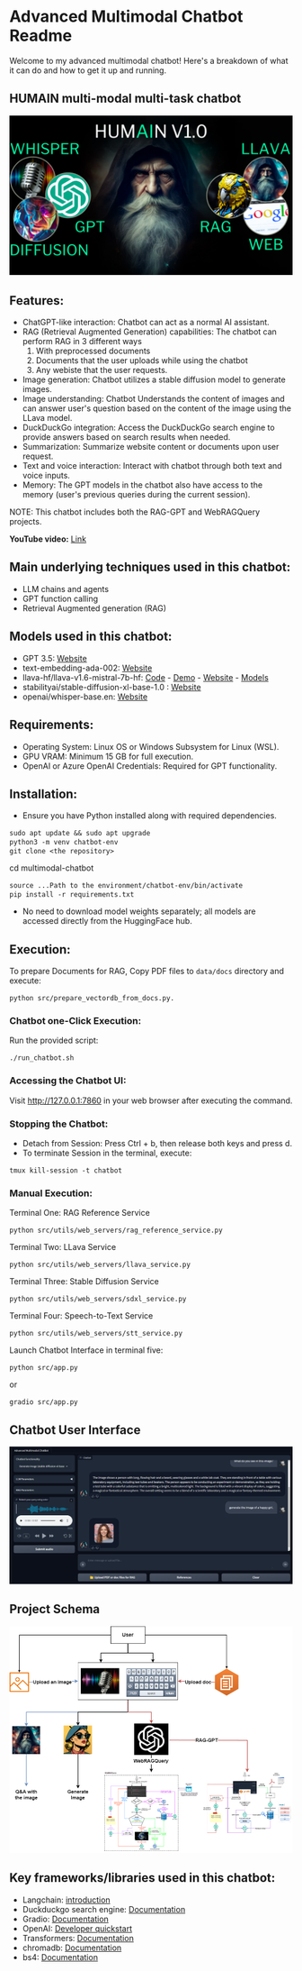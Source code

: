 # Advanced Multimodal Chatbot Readme

Welcome to my advanced multimodal chatbot! Here's a breakdown of what it can do and how to get it up and running.
## HUMAIN multi-modal multi-task chatbot
<div align="center">
  <img src="images/HUMAIN.png" alt="HUMAIN">
</div>

## Features:
- ChatGPT-like interaction: Chatbot can act as a normal AI assistant.
- RAG (Retrieval Augmented Generation) capabilities: The chatbot can perform RAG in 3 different ways 
  1. With preprocessed documents
  2. Documents that the user uploads while using the chatbot
  3. Any webiste that the user requests.
- Image generation: Chatbot utilizes a stable diffusion model to generate images.
- Image understanding: Chatbot Understands the content of images and can answer user's question based on the content of the image using the LLava model.
- DuckDuckGo integration: Access the DuckDuckGo search engine to provide answers based on search results when needed.
- Summarization: Summarize website content or documents upon user request.
- Text and voice interaction: Interact with chatbot through both text and voice inputs.
- Memory: The GPT models in the chatbot also have access to the memory (user's previous queries during the current session).

NOTE: This chatbot includes both the RAG-GPT and WebRAGQuery projects.

**YouTube video:** [Link](https://youtu.be/AAvqscJPXIY?si=ApZ9-WfFfyGbcd-H)

## Main underlying techniques used in this chatbot:
- LLM chains and agents
- GPT function calling
- Retrieval Augmented generation (RAG)

## Models used in this chatbot:
- GPT 3.5: [Website](https://platform.openai.com/docs/models)
- text-embedding-ada-002: [Website](https://platform.openai.com/docs/models)
- llava-hf/llava-v1.6-mistral-7b-hf: [Code](https://github.com/haotian-liu/LLaVA) - [Demo](https://llava.hliu.cc/) - [Website](https://llava-vl.github.io/blog/2024-01-30-llava-next/) - [Models](https://github.com/haotian-liu/LLaVA/blob/main/docs/MODEL_ZOO.md#llava-v16)
- stabilityai/stable-diffusion-xl-base-1.0 : [Website](https://huggingface.co/stabilityai/stable-diffusion-xl-base-1.0)
- openai/whisper-base.en: [Website](https://huggingface.co/openai/whisper-base.en)

## Requirements:
- Operating System: Linux OS or Windows Subsystem for Linux (WSL).
- GPU VRAM: Minimum 15 GB for full execution.
- OpenAI or Azure OpenAI Credentials: Required for GPT functionality.

## Installation:
- Ensure you have Python installed along with required dependencies.
```
sudo apt update && sudo apt upgrade
python3 -m venv chatbot-env
git clone <the repository>
```
cd multimodal-chatbot
```
source ...Path to the environment/chatbot-env/bin/activate
pip install -r requirements.txt
```
- No need to download model weights separately; all models are accessed directly from the HuggingFace hub.

## Execution:

To prepare Documents for RAG, Copy PDF files to `data/docs` directory and execute:
```
python src/prepare_vectordb_from_docs.py.
```

### Chatbot one-Click Execution:
Run the provided script: 
```
./run_chatbot.sh
```
### Accessing the Chatbot UI:
Visit http://127.0.0.1:7860 in your web browser after executing the command.

### Stopping the Chatbot:
- Detach from Session:
Press Ctrl + b, then release both keys and press d.
- To terminate Session in the terminal, execute: 
```
tmux kill-session -t chatbot
```

### Manual Execution:
Terminal One: RAG Reference Service
```
python src/utils/web_servers/rag_reference_service.py
```
Terminal Two: LLava Service
```
python src/utils/web_servers/llava_service.py
```
Terminal Three: Stable Diffusion Service
```
python src/utils/web_servers/sdxl_service.py
```
Terminal Four: Speech-to-Text Service
```
python src/utils/web_servers/stt_service.py
```
Launch Chatbot Interface in terminal five:
```
python src/app.py
```
or
```
gradio src/app.py
```

## Chatbot User Interface
<div align="center">
  <img src="images/UI.png" alt="ChatBot UI">
</div>


## Project Schema
<div align="center">
  <img src="images/Schema.png" alt="Schema">
</div>

## Key frameworks/libraries used in this chatbot:
- Langchain: [introduction](https://python.langchain.com/docs/get_started/introduction)
- Duckduckgo search engine: [Documentation](https://pypi.org/project/duckduckgo-search/)
- Gradio: [Documentation](https://www.gradio.app/docs/interface)
- OpenAI: [Developer quickstart](https://platform.openai.com/docs/quickstart?context=python)
- Transformers: [Documentation](https://huggingface.co/docs/transformers/en/index)
- chromadb: [Documentation](https://docs.trychroma.com/)
- bs4: [Documentation](https://beautiful-soup-4.readthedocs.io/en/latest/)